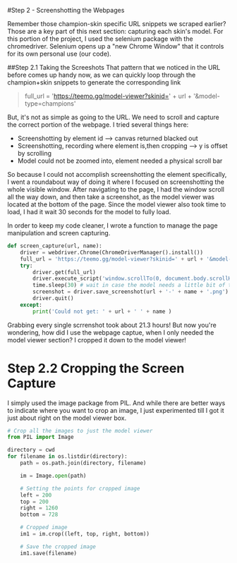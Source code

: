 #Step 2 - Screenshotting the Webpages

Remember those champion-skin specific URL snippets we scraped earlier? Those are a key part of this next section: capturing each skin's model. 
For this portion of the project, I used the selenium package with the chromedriver. Selenium opens up a "new Chrome Window" that it controls for its own personal use (our code). 

##Step 2.1 Taking the Screeshots
That pattern that we noticed in the URL before comes up handy now, as we can quickly loop through the champion+skin snippets to generate the corresponding link
 > full_url = 'https://teemo.gg/model-viewer?skinid=' + url + '&model-type=champions'
 
But, it's not as simple as going to the URL. We need to scroll and capture the correct portion of the webpage. I tried several things here:
* Screenshotting by element id --> canvas returned blacked out
* Screenshotting, recording where element is,then cropping --> y is offset by scrolling
* Model could not be zoomed into, element needed a physical scroll bar

So because I could not accomplish screenshotting the element specifically, I went a roundabout way of doing it where I focused on screenshotting the whole visible window. 
After navigating to the page, I had the window scroll all the way down, and then take a screenshot, as the model viewer was located at the bottom of the page. 
Since the model viewer also took time to load, I had it wait 30 seconds for the model to fully load.

In order to keep my code cleaner, I wrote a function to manage the page manipulation and screen capturing.
```python
def screen_capture(url, name):
    driver = webdriver.Chrome(ChromeDriverManager().install())
    full_url = 'https://teemo.gg/model-viewer?skinid=' + url + '&model-type=champions'
    try:
        driver.get(full_url)
        driver.execute_script('window.scrollTo(0, document.body.scrollHeight);') # get the whole model viewer in view
        time.sleep(30) # wait in case the model needs a little bit of time to load
        screenshot = driver.save_screenshot(url + '-' + name + '.png')
        driver.quit()
    except:
        print('Could not get: ' + url + ' ' + name )
```
Grabbing every single scrrenshot took about 21.3 hours!
But now you're wondering, how did I use the webpage captue, when I only needed the model viewer section? I cropped it down to the model viewer!

# Step 2.2 Cropping the Screen Capture
I simply used the image package from PIL. And while there are better ways to indicate where you want to crop an image, I just experimented till I got it just about right on the model viewer box.

```python
# Crop all the images to just the model viewer
from PIL import Image 

directory = cwd
for filename in os.listdir(directory):
    path = os.path.join(directory, filename)

    im = Image.open(path) 

    # Setting the points for cropped image 
    left = 200
    top = 200
    right = 1260
    bottom = 728

    # Cropped image
    im1 = im.crop((left, top, right, bottom)) 

    # Save the cropped image
    im1.save(filename) 
```




